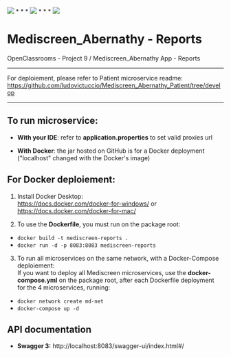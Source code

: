 <img src="https://img.shields.io/badge/java-%23ED8B00.svg?&style=for-the-badge&logo=java&logoColor=white"/> * * *  <img src="https://img.shields.io/badge/spring%20-%236DB33F.svg?&style=for-the-badge&logo=spring&logoColor=white"/>  * * *  <img src="https://img.shields.io/badge/docker%20-%230db7ed.svg?&style=for-the-badge&logo=docker&logoColor=white"/>

# Mediscreen_Abernathy - Reports

OpenClassrooms - Project 9 / Mediscreen_Abernathy App - Reports

---

For deploiement, please refer to Patient microservice readme: https://github.com/ludovictuccio/Mediscreen_Abernathy_Patient/tree/develop

---

## To run microservice:

- **With your IDE**: refer to **application.properties** to set valid proxies url

- **With Docker**: the jar hosted on GitHub is for a Docker deployment ("localhost" changed with the Docker's image)

## For Docker deploiement:

1. Install Docker Desktop: <br/>
https://docs.docker.com/docker-for-windows/ or https://docs.docker.com/docker-for-mac/

2. To use the **Dockerfile**, you must run on the package root: 
- `docker build -t mediscreen-reports .`
- `docker run -d -p 8083:8083 mediscreen-reports`

3. To run all microservices on the same network, with a Docker-Compose deploiement: <br/>
If you want to deploy all Mediscreen microservices, use the **docker-compose.yml** on the package root, after each Dockerfile deployment for the 4 microservices, running:
- `docker network create md-net`
- `docker-compose up -d`

## API documentation

- **Swagger 3:** http://localhost:8083/swagger-ui/index.html#/